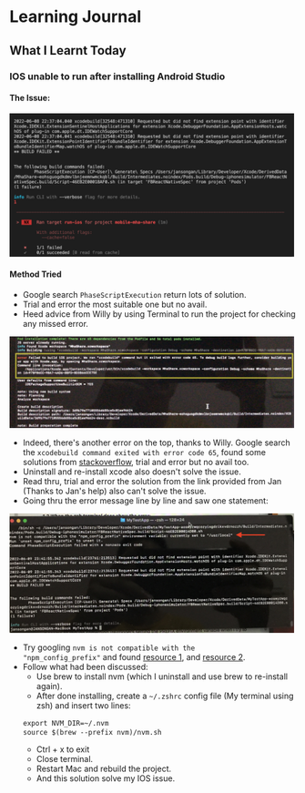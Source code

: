 # Learning Journal
## What I Learnt Today
### IOS unable to run after installing Android Studio
#### The Issue:
<img src="https://github.com/janson-gan/react-native-training/blob/main/images/June/Screenshot%202022-06-08%20at%2010.39.03%20PM.png" width="500" />

#### Method Tried
- Google search <code>PhaseScriptExecution</code> return lots of solution.
- Trial and error the most suitable one but no avail.
- Heed advice from Willy by using Terminal to run the project for checking any missed error.
<img src="https://github.com/janson-gan/react-native-training/blob/main/images/June/BA983F48-4F63-4D07-B4C9-3E110AB52D27.jpg" width="500" />

- Indeed, there's another error on the top, thanks to Willy. Google search the <code>xcodebuild command exited with error code 65</code>, found some solutions from [stackoverflow](https://stackoverflow.com/questions/55235825/error-failed-to-build-ios-project-we-ran-xcodebuild-command-but-it-exited-wit), trial and error but no avail too.
- Uninstall and re-install xcode also doesn't solve the issue.
- Read thru, trial and error the solution from the link provided from Jan (Thanks to Jan's help) also can't solve the issue.
- Going thru the error message line by line and saw one statement:
<img src="https://github.com/janson-gan/react-native-training/blob/main/images/June/IMG_6011%202.jpg" width="500" />

- Try googling <code>nvm is not compatible with the "npm_config_prefix"</code> and found [resource 1](https://stackoverflow.com/questions/34718528/nvm-is-not-compatible-with-the-npm-config-prefix-option), and [resource 2](https://stackoverflow.com/questions/27651892/homebrew-installs-nvm-but-nvm-cant-be-found-afterwards).
- Follow what had been discussed:
  - Use brew to install nvm (which I uninstall and use brew to re-install again).
  - After done installing, create a <code>~/.zshrc</code> config file (My terminal using zsh) and insert two lines:
  ```
  export NVM_DIR=~/.nvm
  source $(brew --prefix nvm)/nvm.sh
  ```
  - Ctrl + x to exit 
  - Close terminal.
  - Restart Mac and rebuild the project.
  - And this solution solve my IOS issue.
